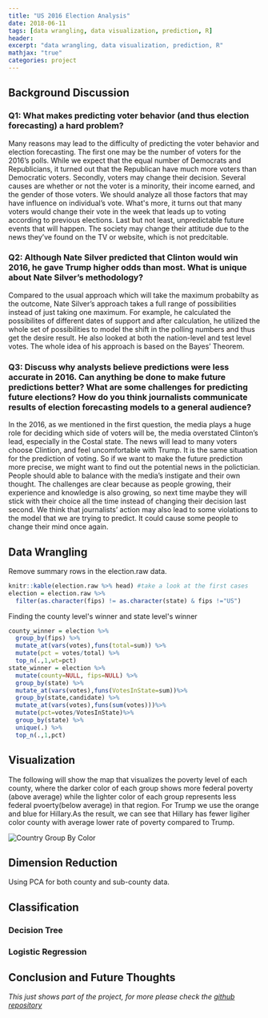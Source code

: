 ```yaml
---
title: "US 2016 Election Analysis"
date: 2018-06-11
tags: [data wrangling, data visualization, prediction, R]
header:
excerpt: "data wrangling, data visualization, prediction, R"
mathjax: "true"
categories: project
---
```


## Background Discussion

### Q1: What makes predicting voter behavior (and thus election forecasting) a hard problem?

Many reasons may lead to the difficulty of predicting the voter behavior and election forecasting. The first one may be the number of voters for the
2016’s polls. While we expect that the equal number of Democrats and Republicians, it turned out that the Republican have much more voters than Democratic voters. Secondly, voters may change their decision. Several causes are whether or not the voter is a minority, their income earned, and the gender of those voters. We should analyze all those factors that may have influence on individual’s vote. What's more, it turns out that many voters would change their vote in the week that leads up to voting according to previous elections. Last but not least, unpredictable future events that will happen. The society may change their attitude due to the news they’ve found on the TV or website, which is not predcitable.

### Q2: Although Nate Silver predicted that Clinton would win 2016, he gave Trump higher odds than most. What is unique about Nate Silver’s methodology?

Compared to the usual approach which will take the maximum probabilty as the outcome, Nate Silver’s approach takes a full range of possibilities
instead of just taking one maximum. For example, he calculated the possibilites of different dates of support and after calculation, he utilized the whole set of possibilities to model the shift in the polling numbers and thus get the desire result. He also looked at both the nation-level and test level votes. The whole idea of his approach is based on the Bayes’ Theorem.

### Q3: Discuss why analysts believe predictions were less accurate in 2016. Can anything be done to make future predictions better? What are some challenges for predicting future elections? How do you think journalists communicate results of election forecasting models to a general audience?

In the 2016, as we mentioned in the first question, the media plays a huge role for deciding which side of voters will be, the media overstated
Clinton’s lead, especially in the Costal state. The news will lead to many voters choose Clintion, and feel uncomfortable with Trump. It is the same
situation for the prediction of voting. So if we want to make the future prediction more precise, we might want to find out the potential news in the
polictician. People should able to balance with the media’s instigate and their own thought. The challenges are clear because as people growing,
their experience and knowledge is also growing, so next time maybe they will stick with their choice all the time instead of changing their decision
last second. We think that journalists’ action may also lead to some violations to the model that we are trying to predict. It could cause some people to change their mind once again.

## Data Wrangling

Remove summary rows in the election.raw data. 
```r
knitr::kable(election.raw %>% head) #take a look at the first cases
election = election.raw %>%
  filter(as.character(fips) != as.character(state) & fips !="US")
```

Finding the county level's winner and state level's winner
```r
county_winner = election %>%
  group_by(fips) %>%
  mutate_at(vars(votes),funs(total=sum)) %>%
  mutate(pct = votes/total) %>%
  top_n(.,1,wt=pct)
state_winner = election %>%
  mutate(county=NULL, fips=NULL) %>%
  group_by(state) %>%
  mutate_at(vars(votes),funs(VotesInState=sum))%>%
  group_by(state,candidate) %>%
  mutate_at(vars(votes),funs(sum(votes)))%>%
  mutate(pct=votes/VotesInState)%>%
  group_by(state) %>%
  unique(.) %>%
  top_n(.,1,pct)
```

## Visualization
The following will show the map that visualizes the poverty level of each county, where the darker color of each group shows more federal poverty (above average) while the lighter color of each group represents less federal pvoerty(below average) in that region. For Trump we use the orange and blue for Hillary.As the result, we can see that Hillary has fewer ligiher color county with average lower rate of poverty compared to Trump.

<img src="{{ site.url}}{{site.baseurl}}/images/USelection/PovertyLevel.png"
alt="Country Group By Color">

## Dimension Reduction

Using PCA for both county and sub-county data.

## Classification

### Decision Tree

### Logistic Regression

## Conclusion and Future Thoughts

*This just shows part of the project, for more please check the [github repository](https://github.com/Mubai-Liu/US-2016-Election)*


